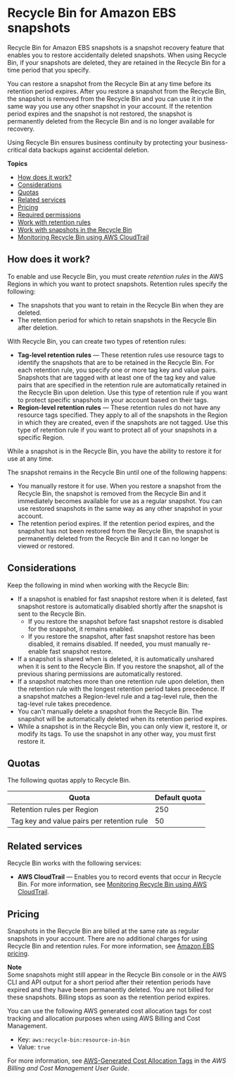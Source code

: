 # Recycle Bin for Amazon EBS snapshots<a name="recycle-bin"></a>

Recycle Bin for Amazon EBS snapshots is a snapshot recovery feature that enables you to restore accidentally deleted snapshots\. When using Recycle Bin, if your snapshots are deleted, they are retained in the Recycle Bin for a time period that you specify\.

You can restore a snapshot from the Recycle Bin at any time before its retention period expires\. After you restore a snapshot from the Recycle Bin, the snapshot is removed from the Recycle Bin and you can use it in the same way you use any other snapshot in your account\. If the retention period expires and the snapshot is not restored, the snapshot is permanently deleted from the Recycle Bin and is no longer available for recovery\.

Using Recycle Bin ensures business continuity by protecting your business\-critical data backups against accidental deletion\.

**Topics**
+ [How does it work?](#recycle-bin-concepts)
+ [Considerations](#recycle-bin-considerations)
+ [Quotas](#recycle-bin-quotas)
+ [Related services](#recycle-bin-integrations)
+ [Pricing](#recycle-bin-pricing)
+ [Required permissions](recycle-bin-perms.md)
+ [Work with retention rules](recycle-bin-working-with-rules.md)
+ [Work with snapshots in the Recycle Bin](recycle-bin-snapshots.md)
+ [Monitoring Recycle Bin using AWS CloudTrail](recycle-bin-ct.md)

## How does it work?<a name="recycle-bin-concepts"></a>

To enable and use Recycle Bin, you must create *retention rules* in the AWS Regions in which you want to protect snapshots\. Retention rules specify the following:
+ The snapshots that you want to retain in the Recycle Bin when they are deleted\.
+ The retention period for which to retain snapshots in the Recycle Bin after deletion\.

With Recycle Bin, you can create two types of retention rules:
+ **Tag\-level retention rules** — These retention rules use resource tags to identify the snapshots that are to be retained in the Recycle Bin\. For each retention rule, you specify one or more tag key and value pairs\. Snapshots that are tagged with at least one of the tag key and value pairs that are specified in the retention rule are automatically retained in the Recycle Bin upon deletion\. Use this type of retention rule if you want to protect specific snapshots in your account based on their tags\.
+ **Region\-level retention rules** — These retention rules do not have any resource tags specified\. They apply to all of the snapshots in the Region in which they are created, even if the snapshots are not tagged\. Use this type of retention rule if you want to protect all of your snapshots in a specific Region\.

While a snapshot is in the Recycle Bin, you have the ability to restore it for use at any time\.

The snapshot remains in the Recycle Bin until one of the following happens:
+ You manually restore it for use\. When you restore a snapshot from the Recycle Bin, the snapshot is removed from the Recycle Bin and it immediately becomes available for use as a regular snapshot\. You can use restored snapshots in the same way as any other snapshot in your account\.
+ The retention period expires\. If the retention period expires, and the snapshot has not been restored from the Recycle Bin, the snapshot is permanently deleted from the Recycle Bin and it can no longer be viewed or restored\.

## Considerations<a name="recycle-bin-considerations"></a>

Keep the following in mind when working with the Recycle Bin:
+ If a snapshot is enabled for fast snapshot restore when it is deleted, fast snapshot restore is automatically disabled shortly after the snapshot is sent to the Recycle Bin\. 
  + If you restore the snapshot before fast snapshot restore is disabled for the snapshot, it remains enabled\.
  + If you restore the snapshot, after fast snapshot restore has been disabled, it remains disabled\. If needed, you must manually re\-enable fast snapshot restore\.
+ If a snapshot is shared when is deleted, it is automatically unshared when it is sent to the Recycle Bin\. If you restore the snapshot, all of the previous sharing permissions are automatically restored\.
+ If a snapshot matches more than one retention rule upon deletion, then the retention rule with the longest retention period takes precedence\. If a snapshot matches a Region\-level rule and a tag\-level rule, then the tag\-level rule takes precedence\.
+ You can't manually delete a snapshot from the Recycle Bin\. The snapshot will be automatically deleted when its retention period expires\.
+ While a snapshot is in the Recycle Bin, you can only view it, restore it, or modify its tags\. To use the snapshot in any other way, you must first restore it\.

## Quotas<a name="recycle-bin-quotas"></a>

The following quotas apply to Recycle Bin\.


| Quota | Default quota | 
| --- | --- | 
| Retention rules per Region | 250 | 
| Tag key and value pairs per retention rule | 50 | 

## Related services<a name="recycle-bin-integrations"></a>

Recycle Bin works with the following services:
+ **AWS CloudTrail** — Enables you to record events that occur in Recycle Bin\. For more information, see [Monitoring Recycle Bin using AWS CloudTrail](recycle-bin-ct.md)\.

## Pricing<a name="recycle-bin-pricing"></a>

Snapshots in the Recycle Bin are billed at the same rate as regular snapshots in your account\. There are no additional charges for using Recycle Bin and retention rules\. For more information, see [Amazon EBS pricing](http://aws.amazon.com/ebs/pricing/)\.

**Note**  
Some snapshots might still appear in the Recycle Bin console or in the AWS CLI and API output for a short period after their retention periods have expired and they have been permanently deleted\. You are not billed for these snapshots\. Billing stops as soon as the retention period expires\.

You can use the following AWS generated cost allocation tags for cost tracking and allocation purposes when using AWS Billing and Cost Management\.
+ Key: `aws:recycle-bin:resource-in-bin`
+ Value: `true`

For more information, see [AWS\-Generated Cost Allocation Tags](https://docs.aws.amazon.com/awsaccountbilling/latest/aboutv2/aws-tags.html) in the *AWS Billing and Cost Management User Guide*\.